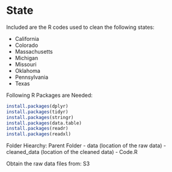 # State

Included are the R codes used to clean the following states:
* California
* Colorado
* Massachusetts
* Michigan
* Missouri
* Oklahoma
* Pennsylvania
* Texas

Following R Packages are Needed:
``` r
install.packages(dplyr)
install.packages(tidyr)
install.packages(stringr)
install.packages(data.table)
install.packages(readr)
install.packages(readxl)
```

Folder Hiearchy:
Parent Folder
	- data (location of the raw data)
	- cleaned_data (location of the cleaned data)
	- Code.R


Obtain the raw data files from: S3